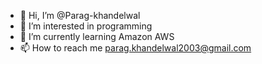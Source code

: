 - 👋 Hi, I’m @Parag-khandelwal
- 👀 I’m interested in programming
- 🌱 I’m currently learning Amazon AWS
- 📫 How to reach me parag.khandelwal2003@gmail.com 


<!---
Parag-khandelwal/Parag-khandelwal is a ✨ special ✨ repository because its `README.md` (this file) appears on your GitHub profile.
You can click the Preview link to take a look at your changes.
--->
